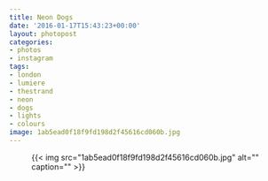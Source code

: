 ```yaml
---
title: Neon Dogs
date: '2016-01-17T15:43:23+00:00'
layout: photopost
categories:
- photos
- instagram
tags:
- london
- lumiere
- thestrand
- neon
- dogs
- lights
- colours
image: 1ab5ead0f18f9fd198d2f45616cd060b.jpg
---
```


<figure class="photo photo--square">
  {{< img src="1ab5ead0f18f9fd198d2f45616cd060b.jpg" alt="" caption="" >}}

</figure>




